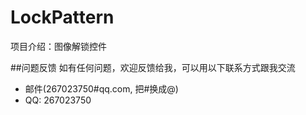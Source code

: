 # LockPattern

项目介绍：图像解锁控件

##问题反馈
如有任何问题，欢迎反馈给我，可以用以下联系方式跟我交流

* 邮件(267023750#qq.com, 把#换成@)
* QQ: 267023750